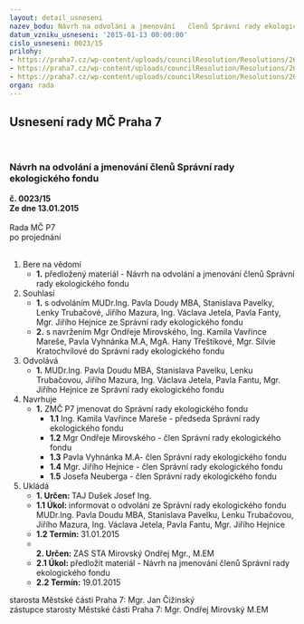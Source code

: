 ```yaml
---
layout: detail_usneseni
nazev_bodu: Návrh na odvolání a jmenování   členů Správní rady ekologického fondu
datum_vzniku_usneseni: '2015-01-13 00:00:00'
cislo_usneseni: 0023/15
prilohy:
- https://praha7.cz/wp-content/uploads/councilResolution/Resolutions/26825/3-15-ekofond.doc
- https://praha7.cz/wp-content/uploads/councilResolution/Resolutions/26825/3-15-ekofond__spr%c3%a1vn%c3%ad__rada_2011.doc
- https://praha7.cz/wp-content/uploads/councilResolution/Resolutions/26825/3-15-n%c3%a1vrh_spr%c3%a1vn%c3%ad__rada_ekofond_zastupitelstvo.doc
organ: rada
---
```

<div id="ucUsn_pList" class="usn">
	<span><h2>Usnesení rady MČ Praha 7 </h2>
<br></span><div class="standBody">
<span><h3>Návrh na odvolání a jmenování   členů Správní rady ekologického fondu</h3></span><div class="center">
		<strong>č. 0023/15</strong><br>
	</div>
<div class="center">
		<strong>Ze dne 13.01.2015</strong><br><br>
	</div>Rada MČ P7<br> po projednání<br><br><ol>
<li>Bere na vědomí<ul><li>
<strong>1.</strong> předložený materiál - Návrh na odvolání a jmenování   členů Správní rady ekologického fondu</li></ul>
</li>
<li>Souhlasí<ul>
<li>
<strong>1.</strong> s odvoláním MUDr.Ing. Pavla Doudy MBA, Stanislava Pavelky, Lenky Trubačové, Jiřího Mazura, Ing. Václava Jetela, Pavla Fanty, Mgr. Jiřího  Hejnice ze  Správní rady ekologického fondu </li>
<li>
<strong>2.</strong> s navržením Mgr  Ondřeje  Mirovského, Ing. Kamila Vavřince Mareše, Pavla Vyhnánka M.A, MgA. Hany Třeštíkové, Mgr. Silvie Kratochvílové do Správní rady ekologického fondu</li>
</ul>
</li>
<li>Odvolává<ul><li>
<strong>1.</strong> MUDr.Ing. Pavla Doudu MBA, Stanislava Pavelku, Lenku Trubačovou, Jiřího Mazura, Ing. Václava Jetela, Pavla Fantu, Mgr. Jiřího  Hejnice ze  Správní rady ekologického fondu</li></ul>
</li>
<li>Navrhuje<ul><li>
<strong>1.</strong>  ZMČ P7 jmenovat do Správní rady ekologického fondu <ul>
<li>
<strong>1.1</strong> Ing. Kamila Vavřince Mareše - předseda  Správní rady ekologického fondu</li>
<li>
<strong>1.2</strong> Mgr  Ondřeje  Mirovského  - člen Správní rady ekologického fondu</li>
<li>
<strong>1.3</strong> Pavla Vyhnánka M.A- člen Správní rady ekologického fondu</li>
<li>
<strong>1.4</strong> Mgr. Jiřího Hejnice  -  člen Správní rady ekologického fondu</li>
<li>
<strong>1.5</strong> Josefa Neuberga  - člen Správní rady ekologického fondu </li>
</ul>
</li></ul>
</li>
<li>Ukládá<ul>
<li>
<strong>1. Určen: </strong>TAJ Dušek Josef Ing.</li>
<li>
<strong>1.1 Úkol: </strong>informovat o odvolání ze Správní rady ekologického fondu MUDr.Ing. Pavla Doudu MBA, Stanislava Pavelku, Lenku Trubačovou, Jiřího Mazura, Ing. Václava Jetela, Pavla Fantu, Mgr. Jiřího  Hejnice  </li>
<li>
<strong>1.2 Termín: </strong>31.01.2015</li>
<li>
<strong><br>2. Určen: </strong>ZAS STA Mirovský Ondřej Mgr., M.EM</li>
<li>
<strong>2.1 Úkol: </strong>předložit materiál - Návrh na   jmenování   členů Správní rady ekologického fondu</li>
<li>
<strong>2.2 Termín: </strong>19.01.2015</li>
</ul>
</li>
</ol>starosta Městské části Praha 7: Mgr. Jan Čižinský<br>zástupce starosty Městské části Praha 7: Mgr. Ondřej Mirovský M.EM 
</div>
</div>